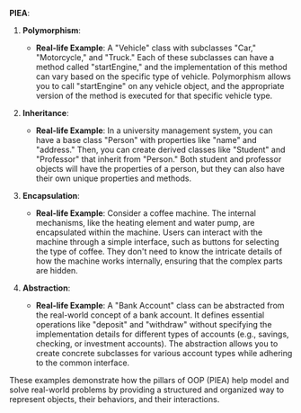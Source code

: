**PIEA**:

1. **Polymorphism**:
   - **Real-life Example**: A "Vehicle" class with subclasses "Car," "Motorcycle," and "Truck." Each of these subclasses can have a method called "startEngine," and the implementation of this method can vary based on the specific type of vehicle. Polymorphism allows you to call "startEngine" on any vehicle object, and the appropriate version of the method is executed for that specific vehicle type.

2. **Inheritance**:
   - **Real-life Example**: In a university management system, you can have a base class "Person" with properties like "name" and "address." Then, you can create derived classes like "Student" and "Professor" that inherit from "Person." Both student and professor objects will have the properties of a person, but they can also have their own unique properties and methods.

3. **Encapsulation**:
   - **Real-life Example**: Consider a coffee machine. The internal mechanisms, like the heating element and water pump, are encapsulated within the machine. Users can interact with the machine through a simple interface, such as buttons for selecting the type of coffee. They don't need to know the intricate details of how the machine works internally, ensuring that the complex parts are hidden.

4. **Abstraction**:
   - **Real-life Example**: A "Bank Account" class can be abstracted from the real-world concept of a bank account. It defines essential operations like "deposit" and "withdraw" without specifying the implementation details for different types of accounts (e.g., savings, checking, or investment accounts). The abstraction allows you to create concrete subclasses for various account types while adhering to the common interface.

These examples demonstrate how the pillars of OOP (PIEA) help model and solve real-world problems by providing a structured and organized way to represent objects, their behaviors, and their interactions.
